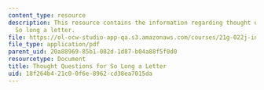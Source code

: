```yaml
---
content_type: resource
description: This resource contains the information regarding thought questions for
  So long a letter.
file: https://ol-ocw-studio-app-qa.s3.amazonaws.com/courses/21g-022j-international-womens-voices-spring-2004/18f264b421c00f6e8962cd38ea7015da_MIT21G_022JS04_f_s1.pdf
file_type: application/pdf
parent_uid: 20a88969-85b1-082d-1d87-b04a88f5f0d0
resourcetype: Document
title: Thought Questions for So Long a Letter
uid: 18f264b4-21c0-0f6e-8962-cd38ea7015da
---
```

